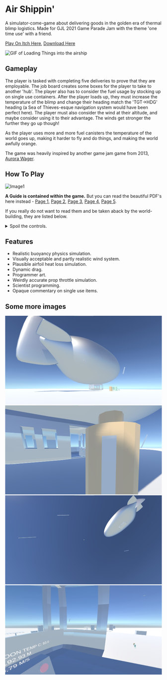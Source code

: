 # Air Shippin'

A simulator-come-game about delivering goods in the golden era of thermal blimp logistics. Made for GJL 2021 Game Parade Jam with the theme 'one time use' with a friend.

[Play On Itch Here](https://giodestone.itch.io/air-shippin), [Download Here](https://github.com/giodestone/AirShippin/releases)

![GIF of Loading Things into the airship](https://github.com/giodestone/AirShippin/blob/main/Images/GIF1.gif?raw=true)

## Gameplay

The player is tasked with completing five deliveries to prove that they are employable. The job board creates some boxes for the player to take to another 'hub'. The player also has to consider the fuel usage by stocking up on single use containers. After the player loads up, they must increase the temperature of the blimp and change their heading match the 'TGT->HDG' heading (a Sea of Thieves-esque navigation system would have been perfect here). The player must also consider the wind at their altitude, and maybe consider using it to their advantage. The winds get stronger the further they go up though!

As the player uses more and more fuel canisters the temperature of the world goes up, making it harder to fly and do things, and making the world awfully orange.

The game was heavily inspired by another game jam game from 2013, [Aurora Wager](https://ramjetanvil.itch.io/the-aurora-wager).

## How To Play
![Image1](https://github.com/giodestone/AirShippin/blob/main/Images/GIF2.gif?raw=true)

**A Guide is contained within the game.** But you can read the beautiful PDF's here instead - [Page 1](https://github.com/giodestone/AirShippin/raw/main/Blimp%20Transport%20Bureau.pdf), [Page 2](https://github.com/giodestone/AirShippin/raw/main/Blimp%20Transport%20Bureau%20Meteo.pdf), [Page 3](https://github.com/giodestone/AirShippin/raw/main/Blimp%20Transport%20Bureau%20Ops.pdf), [Page 4](https://github.com/giodestone/AirShippin/raw/main/scanned%20ops.pdf), [Page 5](https://github.com/giodestone/AirShippin/raw/main/scanned%20ops%20pg%201.pdf).

If you really do not want to read them and be taken aback by the world-building, they are listed below.

<details>
  <summary>Spoil the controls.</summary>
    
    * W, A, S, D - move around.
    * Mouse - look.
    * Left mouse - Interact, place item, pick up item.
    * Right mouse - throw the 20kg or 45kg thing you're holding.
    * Shift - sprint.
    * Scroll- zoom.
    * Hold escape for five seconds to show restart button.
    * When focused on steering wheel:
        * shift + ctrl to increment/decrement the throttle. Reverse thrust exists!
        * a + d to steer.
        * esc to stop focusing.

</details>

## Features
* Realistic buoyancy physics simulation.
* Visually acceptable and partly realistic wind system.
* Plausible airfoil heat loss simulation.
* Dynamic drag.
* Programmer art.
* Weirdly accurate prop throttle simulation.
* Scientist programming.
* Opaque commentary on single use items.

## Some more images
![Blimp on a light blue sky background.](https://github.com/giodestone/AirShippin/blob/main/Images/Image1.jpg?raw=true)
![Character holding a fuel canister.](https://github.com/giodestone/AirShippin/blob/main/Images/Image2.jpg?raw=true)
![Blimp in the air surrounded by air streaks.](https://github.com/giodestone/AirShippin/blob/main/Images/Image3.jpg?raw=true)
![View from blimp onto landscape.](https://github.com/giodestone/AirShippin/blob/main/Images/Image4.jpg?raw=true)